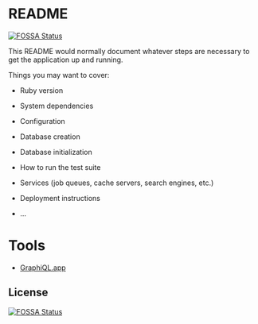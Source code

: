 # README
[![FOSSA Status](https://app.fossa.com/api/projects/git%2Bgithub.com%2Fjotolo%2Fsource_counter.svg?type=shield)](https://app.fossa.com/projects/git%2Bgithub.com%2Fjotolo%2Fsource_counter?ref=badge_shield)


This README would normally document whatever steps are necessary to get the
application up and running.

Things you may want to cover:

* Ruby version

* System dependencies

* Configuration

* Database creation

* Database initialization

* How to run the test suite

* Services (job queues, cache servers, search engines, etc.)

* Deployment instructions

* ...

# Tools
* [GraphiQL.app](https://github.com/skevy/graphiql-app)


## License
[![FOSSA Status](https://app.fossa.com/api/projects/git%2Bgithub.com%2Fjotolo%2Fsource_counter.svg?type=large)](https://app.fossa.com/projects/git%2Bgithub.com%2Fjotolo%2Fsource_counter?ref=badge_large)